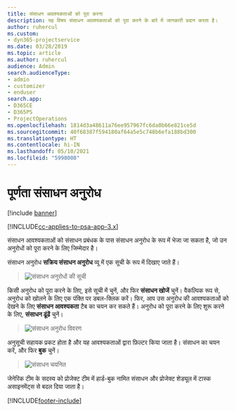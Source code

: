 ```yaml
---
title: संसाधन आवश्यकताओं को पूरा करना
description: यह विषय संसाधन आवश्यकताओं को पूरा करने के बारे में जानकारी प्रदान करता है।
author: ruhercul
ms.custom:
- dyn365-projectservice
ms.date: 03/28/2019
ms.topic: article
ms.author: ruhercul
audience: Admin
search.audienceType:
- admin
- customizer
- enduser
search.app:
- D365CE
- D365PS
- ProjectOperations
ms.openlocfilehash: 1814d3a48611a76ee957967fc6da0b66e821ce5d
ms.sourcegitcommit: 40f68387f594180af64a5e5c748b6efa188bd300
ms.translationtype: HT
ms.contentlocale: hi-IN
ms.lasthandoff: 05/10/2021
ms.locfileid: "5998008"
---
```

# <a name="fulfilling-resource-requests"></a>पूर्णता संसाधन अनुरोध

[!include [banner](../includes/psa-now-project-operations.md)]

[!INCLUDE[cc-applies-to-psa-app-3.x](../includes/cc-applies-to-psa-app-3x.md)]

संसाधन आवश्यकताओं को संसाधन प्रबंधक के पास संसाधन अनुरोध के रूप में भेजा जा सकता है, जो उन अनुरोधों को पूरा करने के लिए जिम्मेदार है।

संसाधन अनुरोध **सक्रिय संसाधन अनुरोध** व्यू में एक सूची के रूप में दिखाए जाते हैं।

> ![संसाधन अनुरोधों की सूची](media/Resource-Management-image59.png)

किसी अनुरोध को पूरा करने के लिए, इसे सूची में चुनें, और फिर **संसाधन खोजें** चुनें। वैकल्पिक रूप से, अनुरोध को खोलने के लिए एक पंक्ति पर डबल-क्लिक करें। फिर, आप उस अनुरोध की आवश्यकताओं को देखने के लिए **संसाधन आवश्यकता** टैब का चयन कर सकते हैं। अनुरोध को पूरा करने के लिए शुरू करने के लिए, **संसाधन ढूंढें** चुनें।

> ![संसाधन अनुरोध विवरण](media/Resource-Management-image60.png)

अनुसूची सहायक प्रकट होता है और यह आवश्यकताओं द्वारा फ़िल्टर किया जाता है। संसाधन का चयन करें, और फिर **बुक** चुनें।

> ![संसाधन चयनित](media/Resource-Management-image61.png)

जेनेरिक टीम के सदस्य को प्रोजेक्ट टीम में हार्ड-बुक नामित संसाधन और प्रोजेक्ट शेड्यूल में टास्क असाइनमेंट्स से बदल दिया जाता है।


[!INCLUDE[footer-include](../includes/footer-banner.md)]
